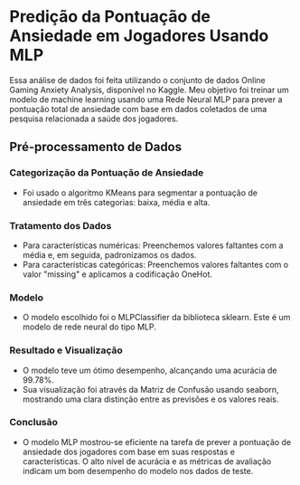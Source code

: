 # Predição da Pontuação de Ansiedade em Jogadores Usando MLP

Essa análise de dados foi feita utilizando o conjunto de dados Online Gaming Anxiety Analysis, disponível no Kaggle. Meu objetivo foi treinar um modelo de machine learning usando uma Rede Neural MLP para prever a pontuação total de ansiedade com base em dados coletados de uma pesquisa relacionada a saúde dos jogadores.

## Pré-processamento de Dados

### Categorização da Pontuação de Ansiedade

- Foi usado o algoritmo KMeans para segmentar a pontuação de ansiedade em três categorias: baixa, média e alta.

### Tratamento dos Dados

- Para características numéricas: Preenchemos valores faltantes com a média e, em seguida, padronizamos os dados.
- Para características categóricas: Preenchemos valores faltantes com o valor "missing" e aplicamos a codificação OneHot.

### Modelo

- O modelo escolhido foi o MLPClassifier da biblioteca sklearn. Este é um modelo de rede neural do tipo MLP.

### Resultado e Visualização

- O modelo teve um ótimo desempenho, alcançando uma acurácia de 99.78%.
- Sua visualização foi através da Matriz de Confusão usando seaborn, mostrando uma clara distinção entre as previsões e os valores reais.

### Conclusão

- O modelo MLP mostrou-se eficiente na tarefa de prever a pontuação de ansiedade dos jogadores com base em suas respostas e características. O alto nível de acurácia e as métricas de avaliação indicam um bom desempenho do modelo nos dados de teste.
